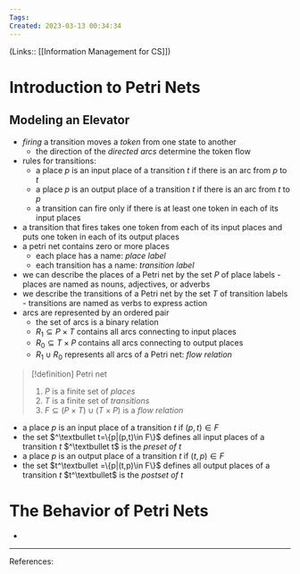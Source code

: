 ```yaml
---
Tags: 
Created: 2023-03-13 00:34:34
---
```

(Links:: [[Information Management for CS]])
# Introduction to Petri Nets
## Modeling an Elevator
- *firing* a transition moves a *token* from one state to another
	- the direction of the *directed arcs* determine the token flow
- rules for transitions:
	- a place $p$ is an input place of a transition $t$ if there is an arc from $p$ to $t$
	- a place $p$ is an output place of a transition $t$ if there is an arc from $t$ to $p$
	- a transition can fire only if there is at least one token in each of its input places
- a transition that fires takes one token from each of its input places and puts one token in each of its output places
- a petri net contains zero or more places
	- each place has a name: *place label*
	- each transition has a name: *transition label*
- we can describe the places of a Petri net by the set $P$ of place labels - places are named as nouns, adjectives, or adverbs
- we describe the transitions of a Petri net by the set $T$ of transition labels - transitions are named as verbs to express action
- arcs are represented by an ordered pair
	- the set of arcs is a binary relation
	- $R_1 \subseteq P \times T$ contains all arcs connecting to input places
	- $R_0 \subseteq T \times P$ contains all arcs connecting to output places
	- $R_1 \cup R_0$ represents all arcs of a Petri net: *flow relation*

> [!definition] Petri net
> 1. $P$ is a finite set of *places*
> 2. $T$ is a finite set of *transitions*
> 3. $F \subseteq (P \times T) \cup (T \times P)$ is a *flow relation*

- a place $p$ is an input place of a transition $t$ if $(p,t) \in F$
- the set $^\textbullet t=\{p|(p,t)\in F\}$ defines all input places of a transition $t$
  $^\textbullet t$ is the *preset of t*
- a place $p$ is an output place of a transition $t$ if $(t,p) \in F$
- the set $t^\textbullet =\{p|(t,p)\in F\}$ defines all output places of a transition $t$
  $t^\textbullet$ is the *postset of t*
# The Behavior of Petri Nets
- 

---
References: